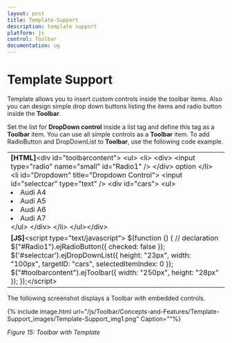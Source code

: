 ```yaml
---
layout: post
title: Template-Support
description: template support
platform: js
control: Toolbar
documentation: ug
---
```


# Template Support

Template allows you to insert custom controls inside the toolbar items. Also you can design simple drop down buttons listing the items and radio button inside the **Toolbar**.

Set the list for **DropDown control** inside a list tag and define this tag as a **Toolbar** item. You can use all simple controls as a **Toolbar** item. To add RadioButton and DropDownList to **Toolbar**, use the following code example.

<table>
<tr>
<td>
<b>[HTML]</b>&lt;div id="toolbarcontent"&gt;    &lt;ul&gt;        &lt;li&gt;            &lt;div&gt;                &lt;input type="radio" name="small" id="Radio1" /&gt;            &lt;/div&gt;            option        &lt;/li&gt;        &lt;li id="Dropdown" title="Dropdown Control"&gt;            &lt;input id="selectcar" type="text" /&gt;            &lt;div id="cars"&gt;                &lt;ul&gt;                    <li>Audi A4</li>                    <li>Audi A5</li>                    <li>Audi A6</li>                    <li>Audi A7</li>                &lt;/ul&gt;            &lt;/div&gt;        &lt;/li&gt;    &lt;/ul&gt;&lt;/div&gt;</td></tr>
<tr>
<td>
<b>[JS]</b>&lt;script type="text/javascript"&gt;    $(function () {        // declaration        $("#Radio1").ejRadioButton({ checked: false });        $('#selectcar').ejDropDownList({ height: "23px", width: "100px", targetID: "cars", selectedItemIndex: 0 });        $("#toolbarcontent").ejToolbar({ width: "250px", height: "28px" });    });&lt;/script&gt;</td></tr>
</table>


The following screenshot displays a Toolbar with embedded controls.

{% include image.html url="/js/Toolbar/Concepts-and-Features/Template-Support_images/Template-Support_img1.png" Caption=""%}

_Figure 15: Toolbar with Template_


